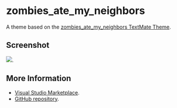 # zombies_ate_my_neighbors

A theme based on the [zombies_ate_my_neighbors TextMate Theme](http://colorsublime.com/theme/zombies_ate_my_neighbors).


## Screenshot
![](https://raw.githubusercontent.com/gerane/VSCodeThemes/master/gerane.Theme-zombies_ate_my_neighbors/screenshot.png).


## More Information
* [Visual Studio Marketplace](https://marketplace.visualstudio.com/items/gerane.Theme-zombiesatemyneighbors).
* [GitHub repository](https://github.com/gerane/VSCodeThemes).
